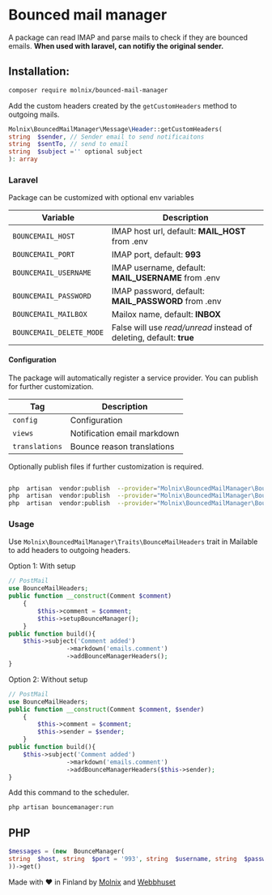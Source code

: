 
  
# Bounced mail manager

A package can read IMAP and parse mails to check if they are bounced emails. **When used with laravel, can notifiy the original sender.**

## Installation:

```bash
composer require molnix/bounced-mail-manager
```

Add the custom headers created by the `getCustomHeaders` method to outgoing mails.
```php
Molnix\BouncedMailManager\Message\Header::getCustomHeaders(
string  $sender, // Sender email to send notificaitons
string  $sentTo, // send to email
string  $subject ='' optional subject
): array
```

### Laravel

Package can be customized with optional env variables

| Variable | Description |
| ------------- | ------- |
| `BOUNCEMAIL_HOST` | IMAP host url, default: **MAIL_HOST** from .env |
| `BOUNCEMAIL_PORT` | IMAP port, default: **993**|
| `BOUNCEMAIL_USERNAME` | IMAP username, default: **MAIL_USERNAME** from .env|
| `BOUNCEMAIL_PASSWORD` | IMAP password, default: **MAIL_PASSWORD** from .env|
| `BOUNCEMAIL_MAILBOX` | Mailox name, default: **INBOX**|
| `BOUNCEMAIL_DELETE_MODE` | False will use *read/unread* instead of deleting, default: **true**|

#### Configuration

  The package will automatically register a service provider. You can publish for further customization.

| Tag | Description |
| ------------- | ------- |
| `config` | Configuration |
| `views` | Notification email markdown |
| `translations` | Bounce reason translations |

Optionally publish files if further customization is required.

```bash

php  artisan  vendor:publish  --provider="Molnix\BouncedMailManager\BounceManagerServiceProvider"  --tag="config"
php  artisan  vendor:publish  --provider="Molnix\BouncedMailManager\BounceManagerServiceProvider"  --tag="views"
php  artisan  vendor:publish  --provider="Molnix\BouncedMailManager\BounceManagerServiceProvider"  --tag="translations"
```

### Usage

Use `Molnix\BouncedMailManager\Traits\BounceMailHeaders` trait in Mailable to add headers to outgoing headers.

Option 1: With setup
```php 
// PostMail
use BounceMailHeaders;
public function __construct(Comment $comment)
    {
        $this->comment = $comment;
        $this->setupBounceManager();
    }
public function build(){
    $this->subject('Comment added')
                ->markdown('emails.comment')
                ->addBounceManagerHeaders();
}
```

Option 2: Without setup
```php 
// PostMail
use BounceMailHeaders;
public function __construct(Comment $comment, $sender)
    {
        $this->comment = $comment;
        $this->sender = $sender;
    }
public function build(){
    $this->subject('Comment added')
                ->markdown('emails.comment')
                ->addBounceManagerHeaders($this->sender);
}
```

Add this command to the scheduler.
```bash
php artisan bouncemanager:run
```

## PHP 

```php
$messages = (new  BounceManager(
string  $host, string  $port = '993', string  $username, string  $password, string  $mailbox = 'INBOX'
))->get()

```

Made with ❤ in Finland by [Molnix](https://molnix.com) and [Webbhuset](https://webbhuset.fi)
